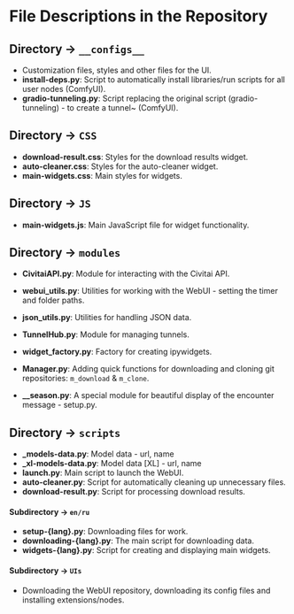 # File Descriptions in the Repository

## Directory -> `__configs__`
- Customization files, styles and other files for the UI.
- **install-deps.py**:  Script to automatically install libraries/run scripts for all user nodes (ComfyUI).
- **gradio-tunneling.py**: Script replacing the original script (gradio-tunneling) - to create a tunnel~ (ComfyUI).

## Directory -> `CSS`

- **download-result.css**: Styles for the download results widget.
- **auto-cleaner.css**: Styles for the auto-cleaner widget.
- **main-widgets.css**: Main styles for widgets.

## Directory -> `JS`

- **main-widgets.js**: Main JavaScript file for widget functionality.

## Directory -> `modules`

- **CivitaiAPI.py**: Module for interacting with the Civitai API.
- **webui_utils.py**: Utilities for working with the WebUI - setting the timer and folder paths.
- **json_utils.py**: Utilities for handling JSON data.
- **TunnelHub.py**: Module for managing tunnels.
- **widget_factory.py**: Factory for creating ipywidgets.
- **Manager.py**: Adding quick functions for downloading and cloning git repositories: `m_download` & `m_clone`.

- **__season.py**: A special module for beautiful display of the encounter message - setup.py.

## Directory -> `scripts`

- **_models-data.py**: Model data - url, name
- **_xl-models-data.py**: Model data [XL] - url, name
- **launch.py**: Main script to launch the WebUI.
- **auto-cleaner.py**: Script for automatically cleaning up unnecessary files.
- **download-result.py**: Script for processing download results.

#### Subdirectory -> `en/ru`

- **setup-{lang}.py**: Downloading files for work.
- **downloading-{lang}.py**: The main script for downloading data.
- **widgets-{lang}.py**: Script for creating and displaying main widgets.

#### Subdirectory -> `UIs`

- Downloading the WebUI repository, downloading its config files and installing extensions/nodes.